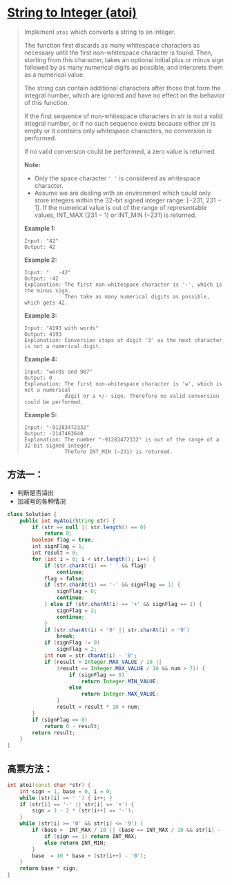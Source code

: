 # [String to Integer (atoi)](1)

> Implement `atoi` which converts a string to an integer.
>
> The function first discards as many whitespace characters as necessary until the first non-whitespace character is found. Then, starting from this character, takes an optional initial plus or minus sign followed by as many numerical digits as possible, and interprets them as a numerical value.
>
> The string can contain additional characters after those that form the integral number, which are ignored and have no effect on the behavior of this function.
>
> If the first sequence of non-whitespace characters in str is not a valid integral number, or if no such sequence exists because either str is empty or it contains only whitespace characters, no conversion is performed.
>
> If no valid conversion could be performed, a zero value is returned.
>
> **Note:**
>
> - Only the space character `' '` is considered as whitespace character.
> - Assume we are dealing with an environment which could only store integers within the 32-bit signed integer range: [−231,  231 − 1]. If the numerical value is out of the range of representable values, INT_MAX (231 − 1) or INT_MIN (−231) is returned.
>
> **Example 1:**
>
> ```
> Input: "42"
> Output: 42
> ```
>
> **Example 2:**
>
> ```
> Input: "   -42"
> Output: -42
> Explanation: The first non-whitespace character is '-', which is the minus sign.
>              Then take as many numerical digits as possible, which gets 42.
> ```
>
> **Example 3:**
>
> ```
> Input: "4193 with words"
> Output: 4193
> Explanation: Conversion stops at digit '3' as the next character is not a numerical digit.
> ```
>
> **Example 4:**
>
> ```
> Input: "words and 987"
> Output: 0
> Explanation: The first non-whitespace character is 'w', which is not a numerical 
>              digit or a +/- sign. Therefore no valid conversion could be performed.
> ```
>
> **Example 5:**
>
> ```
> Input: "-91283472332"
> Output: -2147483648
> Explanation: The number "-91283472332" is out of the range of a 32-bit signed integer.
>              Thefore INT_MIN (−231) is returned.
> ```



## 方法一：

* 判断是否溢出
* 加减号的各种情况



```java
class Solution {
    public int myAtoi(String str) {
        if (str == null || str.length() == 0)
            return 0;
        boolean flag = true;
        int signFlag = 1;
        int result = 0;
        for (int i = 0; i < str.length(); i++) {
            if (str.charAt(i) == ' ' && flag)
                continue;
            flag = false;
            if (str.charAt(i) == '-' && signFlag == 1) {
                signFlag = 0;
                continue;
            } else if (str.charAt(i) == '+' && signFlag == 1) {
                signFlag = 2;
                continue;
            }
            if (str.charAt(i) < '0' || str.charAt(i) > '9')
                break;
            if (signFlag != 0)
                signFlag = 2;
            int num = str.charAt(i) - '0';
            if (result > Integer.MAX_VALUE / 10 || 
                (result == Integer.MAX_VALUE / 10 && num > 7)) {
                    if (signFlag == 0)
                        return Integer.MIN_VALUE;
                    else
                        return Integer.MAX_VALUE;
                }
                result = result * 10 + num;
        }
        if (signFlag == 0)
            return 0 - result;
        return result;
    }
}
```



## 高票方法：

```c++
int atoi(const char *str) {
    int sign = 1, base = 0, i = 0;
    while (str[i] == ' ') { i++; }
    if (str[i] == '-' || str[i] == '+') {
        sign = 1 - 2 * (str[i++] == '-'); 
    }
    while (str[i] >= '0' && str[i] <= '9') {
        if (base >  INT_MAX / 10 || (base == INT_MAX / 10 && str[i] - '0' > 7)) {
            if (sign == 1) return INT_MAX;
            else return INT_MIN;
        }
        base  = 10 * base + (str[i++] - '0');
    }
    return base * sign;
}
```





[1]: https://leetcode.com/problems/string-to-integer-atoi/